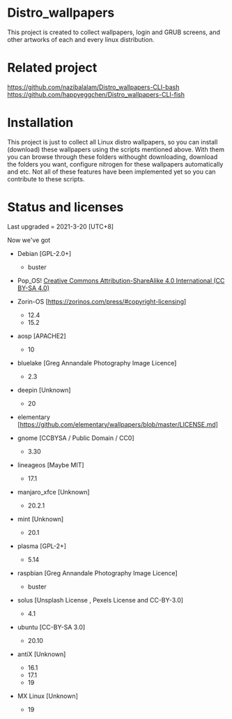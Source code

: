 # Distro_wallpapers
This project is created to collect wallpapers, login and GRUB screens, and other artworks of each and every linux distribution.

# Related project
https://github.com/nazibalalam/Distro_wallpapers-CLI-bash
https://github.com/happyeggchen/Distro_wallpapers-CLI-fish

# Installation
This project is just to collect all Linux distro wallpapers, so you can install (download) these wallpapers using the scripts mentioned above. With them you can browse through these folders withought downloading, download the folders you want, configure nitrogen for these wallpapers automatically and etc. Not all of these features have been implemented yet so you can contribute to these scripts. 

# Status and licenses
Last upgraded = 2021-3-20 [UTC+8]

Now we've got 

- Debian [GPL-2.0+]
  - buster

-  Pop_OS! [Creative Commons Attribution-ShareAlike 4.0 International (CC BY-SA 4.0)](https://creativecommons.org/licenses/by-sa/4.0/)

- Zorin-OS [https://zorinos.com/press/#copyright-licensing]
  - 12.4
  - 15.2

- aosp [APACHE2]
  - 10

- bluelake [Greg Annandale Photography Image Licence]
  - 2.3

- deepin [Unknown]
  - 20

- elementary [https://github.com/elementary/wallpapers/blob/master/LICENSE.md]

- gnome [CCBYSA / Public Domain / CC0]
  - 3.30

- lineageos [Maybe MIT]
  - 17.1

- manjaro_xfce [Unknown]
  - 20.2.1

- mint [Unknown]
  - 20.1

- plasma [GPL-2+]
  - 5.14

- raspbian [Greg Annandale Photography Image Licence]
  - buster

- solus [Unsplash License , Pexels License and CC-BY-3.0]
  - 4.1

- ubuntu [CC-BY-SA 3.0]
  - 20.10

- antiX [Unknown]
  - 16.1
  - 17.1
  - 19
- MX Linux [Unknown]
  - 19

